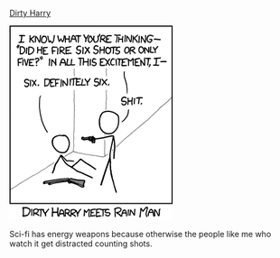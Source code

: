 [Dirty Harry](https://xkcd.com/692)

![Dirty Harry](./random_comic.png)

Sci-fi has energy weapons because otherwise the people like me who watch it get distracted counting shots.

